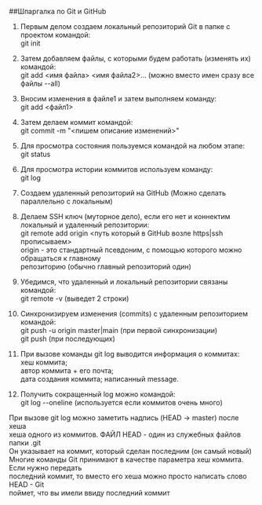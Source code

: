 ##Шпаргалка по Git и GitHub

1. Первым делом создаем локальный репозиторий Git в папке с проектом командой:  
git init

2. Затем добавляем файлы, с которыми будем работать (изменять их) командой:  
git add <имя файла> <имя файла2>... (можно вместо имен сразу все файлы --all)

3. Вносим изменения в файле1 и затем выполняем команду:  
git add <файл1>

4. Затем делаем коммит командой:  
git commit -m "<пишем описание изменений>"

5. Для просмотра состояния пользуемся командой на любом этапе:  
git status

6. Для просмотра истории коммитов используем команду:  
git log

7. Создаем удаленный репозиторий на GitHub (Можно сделать параллельно с локальным)

8. Делаем SSH ключ (муторное дело), если его нет и коннектим локальный и удаленный репозитории:  
git remote add origin <путь который в GitHub возле https|ssh прописываем>  
origin - это стандартный псевдоним, с помощью которого можно обращаться к главному  
репозиторию (обычно главный репозиторий один)

9. Убедимся, что удаленный и локальный репозитории связаны командой:  
git remote -v (выведет 2 строки)

10. Синхронизируем изменения (commits) с удаленным репозиторием командой:  
git push -u origin master|main (при первой синхронизации)  
git push (при последующих)

11. При вызове команды git log выводится информация о коммитах:  
хеш коммита;  
автор коммита + его почта;  
дата создания коммита;
написанный message.

12. Получить сокращенный log можно командой:  
git log --oneline (используется если коммитов очень много)

При вызове git log можно заметить надпись (HEAD -> master) после хеша  
хеша одного из коммитов. ФАЙЛ HEAD - один из служебных файлов папки .git  
Он указывает  на коммит, который сделан последним (он самый новый)  
Многие команды Git принимают в качестве параметра хеш коммита. Если нужно передать  
последний коммит, то вместо его хеша можно просто написать слово HEAD - Git  
поймет, что вы имели ввиду последний коммит 
